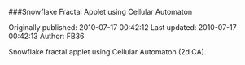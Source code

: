 ###Snowflake Fractal Applet using Cellular Automaton 

Originally published: 2010-07-17 00:42:12
Last updated: 2010-07-17 00:42:13
Author: FB36 

Snowflake fractal applet using Cellular Automaton (2d CA). 